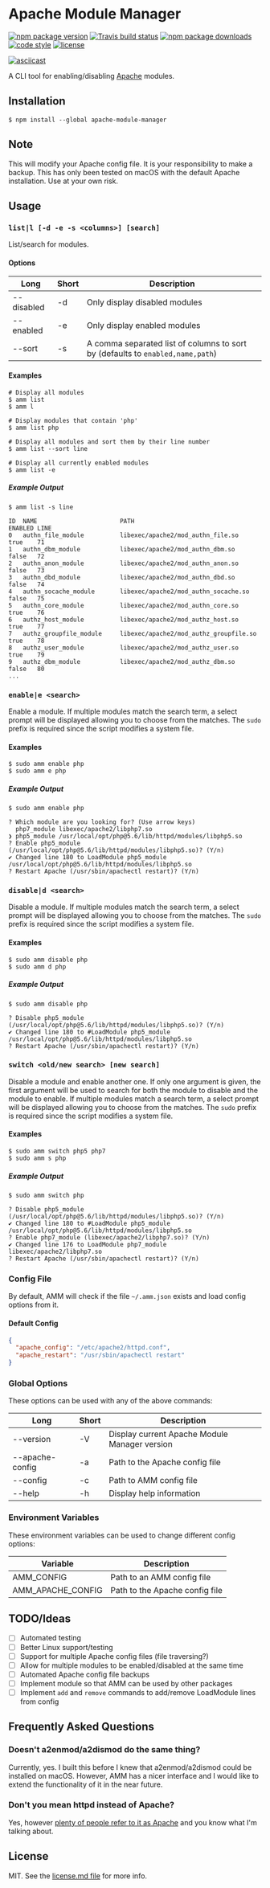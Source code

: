 # Apache Module Manager

[![npm package version](https://img.shields.io/npm/v/apache-module-manager.svg?style=flat-square)](https://www.npmjs.com/package/apache-module-manager)
[![Travis build status](https://img.shields.io/travis/kodie/apache-module-manager.svg?style=flat-square)](https://travis-ci.org/kodie/apache-module-manager)
[![npm package downloads](https://img.shields.io/npm/dt/apache-module-manager.svg?style=flat-square)](https://www.npmjs.com/package/apache-module-manager)
[![code style](https://img.shields.io/badge/code_style-standard-yellow.svg?style=flat-square)](https://github.com/standard/standard)
[![license](https://img.shields.io/github/license/kodie/apache-module-manager.svg?style=flat-square)](license.md)

[![asciicast](https://asciinema.org/a/176960.png)](https://asciinema.org/a/176960)

A CLI tool for enabling/disabling [Apache](https://httpd.apache.org) modules.

## Installation

```shell
$ npm install --global apache-module-manager
```

## Note

This will modify your Apache config file. It is your responsibility to make a backup. This has only been tested on macOS with the default Apache installation. Use at your own risk.

## Usage

### `list|l [-d -e -s <columns>] [search]`

List/search for modules.

#### Options

| Long       | Short | Description                                                                    |
|------------|-------|--------------------------------------------------------------------------------|
| --disabled | -d    | Only display disabled modules                                                  |
| --enabled  | -e    | Only display enabled modules                                                   |
| --sort     | -s    | A comma separated list of columns to sort by (defaults to `enabled,name,path`) |


#### Examples

```shell
# Display all modules
$ amm list
$ amm l

# Display modules that contain 'php'
$ amm list php

# Display all modules and sort them by their line number
$ amm list --sort line

# Display all currently enabled modules
$ amm list -e
```

##### Example Output

```shell
$ amm list -s line

ID  NAME                       PATH                                                ENABLED LINE
0   authn_file_module          libexec/apache2/mod_authn_file.so                   true    71
1   authn_dbm_module           libexec/apache2/mod_authn_dbm.so                    false   72
2   authn_anon_module          libexec/apache2/mod_authn_anon.so                   false   73
3   authn_dbd_module           libexec/apache2/mod_authn_dbd.so                    false   74
4   authn_socache_module       libexec/apache2/mod_authn_socache.so                false   75
5   authn_core_module          libexec/apache2/mod_authn_core.so                   true    76
6   authz_host_module          libexec/apache2/mod_authz_host.so                   true    77
7   authz_groupfile_module     libexec/apache2/mod_authz_groupfile.so              true    78
8   authz_user_module          libexec/apache2/mod_authz_user.so                   true    79
9   authz_dbm_module           libexec/apache2/mod_authz_dbm.so                    false   80
...
```

### `enable|e <search>`

Enable a module. If multiple modules match the search term, a select prompt will be displayed allowing you to choose from the matches. The `sudo` prefix is required since the script modifies a system file.

#### Examples

```shell
$ sudo amm enable php
$ sudo amm e php
```

##### Example Output

```shell
$ sudo amm enable php

? Which module are you looking for? (Use arrow keys)
  php7_module libexec/apache2/libphp7.so
❯ php5_module /usr/local/opt/php@5.6/lib/httpd/modules/libphp5.so
? Enable php5_module (/usr/local/opt/php@5.6/lib/httpd/modules/libphp5.so)? (Y/n)
✔ Changed line 180 to LoadModule php5_module /usr/local/opt/php@5.6/lib/httpd/modules/libphp5.so
? Restart Apache (/usr/sbin/apachectl restart)? (Y/n)
```

### `disable|d <search>`

Disable a module. If multiple modules match the search term, a select prompt will be displayed allowing you to choose from the matches. The `sudo` prefix is required since the script modifies a system file.

#### Examples

```shell
$ sudo amm disable php
$ sudo amm d php
```

##### Example Output

```shell
$ sudo amm disable php

? Disable php5_module (/usr/local/opt/php@5.6/lib/httpd/modules/libphp5.so)? (Y/n)
✔ Changed line 180 to #LoadModule php5_module /usr/local/opt/php@5.6/lib/httpd/modules/libphp5.so
? Restart Apache (/usr/sbin/apachectl restart)? (Y/n)
```

### `switch <old/new search> [new search]`

Disable a module and enable another one. If only one argument is given, the first argument will be used to search for both the module to disable and the module to enable. If multiple modules match a search term, a select prompt will be displayed allowing you to choose from the matches. The `sudo` prefix is required since the script modifies a system file.

#### Examples

```shell
$ sudo amm switch php5 php7
$ sudo amm s php
```

##### Example Output

```shell
$ sudo amm switch php

? Disable php5_module (/usr/local/opt/php@5.6/lib/httpd/modules/libphp5.so)? (Y/n)
✔ Changed line 180 to #LoadModule php5_module /usr/local/opt/php@5.6/lib/httpd/modules/libphp5.so
? Enable php7_module (libexec/apache2/libphp7.so)? (Y/n)
✔ Changed line 176 to LoadModule php7_module libexec/apache2/libphp7.so
? Restart Apache (/usr/sbin/apachectl restart)? (Y/n)
```

### Config File

By default, AMM will check if the file `~/.amm.json` exists and load config options from it.

#### Default Config

```json
{
  "apache_config": "/etc/apache2/httpd.conf",
  "apache_restart": "/usr/sbin/apachectl restart"
}
```

### Global Options

These options can be used with any of the above commands:

| Long            | Short | Description                                   |
|-----------------|-------|-----------------------------------------------|
| --version       | -V    | Display current Apache Module Manager version |
| --apache-config | -a    | Path to the Apache config file                |
| --config        | -c    | Path to AMM config file                       |
| --help          | -h    | Display help information                      |

### Environment Variables

These environment variables can be used to change different config options:

| Variable          | Description                    |
|-------------------|--------------------------------|
| AMM_CONFIG        | Path to an AMM config file     |
| AMM_APACHE_CONFIG | Path to the Apache config file |

## TODO/Ideas

 - [ ] Automated testing
 - [ ] Better Linux support/testing
 - [ ] Support for multiple Apache config files (file traversing?)
 - [ ] Allow for multiple modules to be enabled/disabled at the same time
 - [ ] Automated Apache config file backups
 - [ ] Implement module so that AMM can be used by other packages
 - [ ] Implement `add` and `remove` commands to add/remove LoadModule lines from config

## Frequently Asked Questions

### Doesn't a2enmod/a2dismod do the same thing?

Currently, yes. I built this before I knew that a2enmod/a2dismod could be installed on macOS. However, AMM has a nicer interface and I would like to extend the functionality of it in the near future.

### Don't you mean httpd instead of Apache?

Yes, however [plenty of people refer to it as Apache](https://askubuntu.com/a/600902) and you know what I'm talking about.

## License
MIT. See the [license.md file](license.md) for more info.
